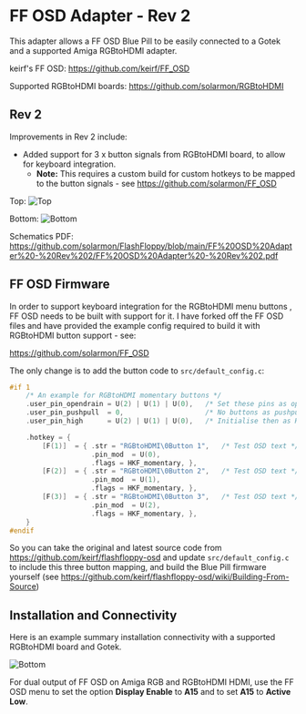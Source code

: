 # FF OSD Adapter - Rev 2

This adapter allows a FF OSD Blue Pill to be easily connected to a Gotek and a supported Amiga RGBtoHDMI adapter.

keirf's FF OSD: https://github.com/keirf/FF_OSD

Supported RGBtoHDMI boards: https://github.com/solarmon/RGBtoHDMI

## Rev 2

Improvements in Rev 2 include:

* Added support for 3 x button signals from RGBtoHDMI board, to allow for keyboard integration.
  - **Note:** This requires a custom build for custom hotkeys to be mapped to the button signals - see https://github.com/solarmon/FF_OSD 

Top:
![Top](https://github.com/solarmon/FlashFloppy/blob/main/FF%20OSD%20Adapter%20-%20Rev%202/FF%20OSD%20Adapter%20-%20Rev%202%20-%20Top.png)

Bottom:
![Bottom](https://github.com/solarmon/FlashFloppy/blob/main/FF%20OSD%20Adapter%20-%20Rev%202/FF%20OSD%20Adapter%20-%20Rev%202%20-%20Bottom.png)

Schematics PDF: https://github.com/solarmon/FlashFloppy/blob/main/FF%20OSD%20Adapter%20-%20Rev%202/FF%20OSD%20Adapter%20-%20Rev%202.pdf

## FF OSD Firmware ##

In order to support keyboard integration for the RGBtoHDMI menu buttons , FF OSD needs to be built with support for it. I have forked off the FF OSD files and have provided the example config required to build it with RGBtoHDMI button support - see:

https://github.com/solarmon/FF_OSD

The only change is to add the button code to `src/default_config.c`:

```c
#if 1
    /* An example for RGBtoHDMI momentary buttons */
    .user_pin_opendrain = U(2) | U(1) | U(0),	/* Set these pins as open drain */
    .user_pin_pushpull  = 0,					/* No buttons as pushpull */
	.user_pin_high		= U(2) | U(1) | U(0),	/* Initialise then as HIGH */

    .hotkey = {
        [F(1)]  = { .str = "RGBtoHDMI\0Button 1",	/* Test OSD text */
                    .pin_mod  = U(0), 
					.flags = HKF_momentary, },
        [F(2)]  = { .str = "RGBtoHDMI\0Button 2",	/* Test OSD text */
                    .pin_mod  = U(1), 
					.flags = HKF_momentary, },
		[F(3)]  = { .str = "RGBtoHDMI\0Button 3",	/* Test OSD text */
                    .pin_mod  = U(2), 
					.flags = HKF_momentary, },
    }
#endif
```
So you can take the original and latest source code from https://github.com/keirf/flashfloppy-osd and update `src/default_config.c` to include this three button mapping, and build the Blue Pill firmware yourself (see https://github.com/keirf/flashfloppy-osd/wiki/Building-From-Source)

## Installation and Connectivity

Here is an example summary installation connectivity with a supported RGBtoHDMI board and Gotek.

![Bottom](https://github.com/solarmon/FlashFloppy/blob/main/FF%20OSD%20Adapter%20-%20Rev%202/RGBtoHDMI%20FF%20OSD%20Adapter%20Rev%202.png)

For dual output of FF OSD on Amiga RGB and RGBtoHDMI HDMI, use the FF OSD menu to set the option **Display Enable** to **A15** and to set **A15** to **Active Low**.
